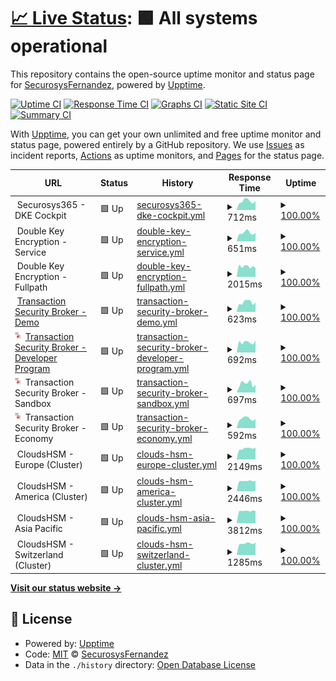 # [📈 Live Status](https://SecurosysFernandez.github.io/clouds-uptime): <!--live status--> **🟩 All systems operational**

This repository contains the open-source uptime monitor and status page for [SecurosysFernandez](https://SecurosysFernandez.github.io/clouds-uptime), powered by [Upptime](https://github.com/upptime/upptime).

[![Uptime CI](https://github.com/SecurosysFernandez/clouds-uptime/workflows/Uptime%20CI/badge.svg)](https://github.com/SecurosysFernandez/clouds-uptime/actions?query=workflow%3A%22Uptime+CI%22)
[![Response Time CI](https://github.com/SecurosysFernandez/clouds-uptime/workflows/Response%20Time%20CI/badge.svg)](https://github.com/SecurosysFernandez/clouds-uptime/actions?query=workflow%3A%22Response+Time+CI%22)
[![Graphs CI](https://github.com/SecurosysFernandez/clouds-uptime/workflows/Graphs%20CI/badge.svg)](https://github.com/SecurosysFernandez/clouds-uptime/actions?query=workflow%3A%22Graphs+CI%22)
[![Static Site CI](https://github.com/SecurosysFernandez/clouds-uptime/workflows/Static%20Site%20CI/badge.svg)](https://github.com/SecurosysFernandez/clouds-uptime/actions?query=workflow%3A%22Static+Site+CI%22)
[![Summary CI](https://github.com/SecurosysFernandez/clouds-uptime/workflows/Summary%20CI/badge.svg)](https://github.com/SecurosysFernandez/clouds-uptime/actions?query=workflow%3A%22Summary+CI%22)

With [Upptime](https://upptime.js.org), you can get your own unlimited and free uptime monitor and status page, powered entirely by a GitHub repository. We use [Issues](https://github.com/SecurosysFernandez/clouds-uptime/issues) as incident reports, [Actions](https://github.com/SecurosysFernandez/clouds-uptime/actions) as uptime monitors, and [Pages](https://SecurosysFernandez.github.io/clouds-uptime) for the status page.

<!--start: status pages-->
<!-- This summary is generated by Upptime (https://github.com/upptime/upptime) -->
<!-- Do not edit this manually, your changes will be overwritten -->
<!-- prettier-ignore -->
| URL | Status | History | Response Time | Uptime |
| --- | ------ | ------- | ------------- | ------ |
| <img alt="" src="https://icons.duckduckgo.com/ip3/null.ico" height="13"> Securosys365 - DKE Cockpit | 🟩 Up | [securosys365-dke-cockpit.yml](https://github.com/SecurosysFernandez/clouds-uptime/commits/HEAD/history/securosys365-dke-cockpit.yml) | <details><summary><img alt="Response time graph" src="./graphs/securosys365-dke-cockpit/response-time-week.png" height="20"> 712ms</summary><br><a href="https://uptime.cloudshsm.com/history/securosys365-dke-cockpit"><img alt="Response time 705" src="https://img.shields.io/endpoint?url=https%3A%2F%2Fraw.githubusercontent.com%2FSecurosysFernandez%2Fclouds-uptime%2FHEAD%2Fapi%2Fsecurosys365-dke-cockpit%2Fresponse-time.json"></a><br><a href="https://uptime.cloudshsm.com/history/securosys365-dke-cockpit"><img alt="24-hour response time 655" src="https://img.shields.io/endpoint?url=https%3A%2F%2Fraw.githubusercontent.com%2FSecurosysFernandez%2Fclouds-uptime%2FHEAD%2Fapi%2Fsecurosys365-dke-cockpit%2Fresponse-time-day.json"></a><br><a href="https://uptime.cloudshsm.com/history/securosys365-dke-cockpit"><img alt="7-day response time 712" src="https://img.shields.io/endpoint?url=https%3A%2F%2Fraw.githubusercontent.com%2FSecurosysFernandez%2Fclouds-uptime%2FHEAD%2Fapi%2Fsecurosys365-dke-cockpit%2Fresponse-time-week.json"></a><br><a href="https://uptime.cloudshsm.com/history/securosys365-dke-cockpit"><img alt="30-day response time 697" src="https://img.shields.io/endpoint?url=https%3A%2F%2Fraw.githubusercontent.com%2FSecurosysFernandez%2Fclouds-uptime%2FHEAD%2Fapi%2Fsecurosys365-dke-cockpit%2Fresponse-time-month.json"></a><br><a href="https://uptime.cloudshsm.com/history/securosys365-dke-cockpit"><img alt="1-year response time 705" src="https://img.shields.io/endpoint?url=https%3A%2F%2Fraw.githubusercontent.com%2FSecurosysFernandez%2Fclouds-uptime%2FHEAD%2Fapi%2Fsecurosys365-dke-cockpit%2Fresponse-time-year.json"></a></details> | <details><summary><a href="https://uptime.cloudshsm.com/history/securosys365-dke-cockpit">100.00%</a></summary><a href="https://uptime.cloudshsm.com/history/securosys365-dke-cockpit"><img alt="All-time uptime 100.00%" src="https://img.shields.io/endpoint?url=https%3A%2F%2Fraw.githubusercontent.com%2FSecurosysFernandez%2Fclouds-uptime%2FHEAD%2Fapi%2Fsecurosys365-dke-cockpit%2Fuptime.json"></a><br><a href="https://uptime.cloudshsm.com/history/securosys365-dke-cockpit"><img alt="24-hour uptime 100.00%" src="https://img.shields.io/endpoint?url=https%3A%2F%2Fraw.githubusercontent.com%2FSecurosysFernandez%2Fclouds-uptime%2FHEAD%2Fapi%2Fsecurosys365-dke-cockpit%2Fuptime-day.json"></a><br><a href="https://uptime.cloudshsm.com/history/securosys365-dke-cockpit"><img alt="7-day uptime 100.00%" src="https://img.shields.io/endpoint?url=https%3A%2F%2Fraw.githubusercontent.com%2FSecurosysFernandez%2Fclouds-uptime%2FHEAD%2Fapi%2Fsecurosys365-dke-cockpit%2Fuptime-week.json"></a><br><a href="https://uptime.cloudshsm.com/history/securosys365-dke-cockpit"><img alt="30-day uptime 100.00%" src="https://img.shields.io/endpoint?url=https%3A%2F%2Fraw.githubusercontent.com%2FSecurosysFernandez%2Fclouds-uptime%2FHEAD%2Fapi%2Fsecurosys365-dke-cockpit%2Fuptime-month.json"></a><br><a href="https://uptime.cloudshsm.com/history/securosys365-dke-cockpit"><img alt="1-year uptime 100.00%" src="https://img.shields.io/endpoint?url=https%3A%2F%2Fraw.githubusercontent.com%2FSecurosysFernandez%2Fclouds-uptime%2FHEAD%2Fapi%2Fsecurosys365-dke-cockpit%2Fuptime-year.json"></a></details>
| <img alt="" src="https://icons.duckduckgo.com/ip3/null.ico" height="13"> Double Key Encryption - Service | 🟩 Up | [double-key-encryption-service.yml](https://github.com/SecurosysFernandez/clouds-uptime/commits/HEAD/history/double-key-encryption-service.yml) | <details><summary><img alt="Response time graph" src="./graphs/double-key-encryption-service/response-time-week.png" height="20"> 651ms</summary><br><a href="https://uptime.cloudshsm.com/history/double-key-encryption-service"><img alt="Response time 602" src="https://img.shields.io/endpoint?url=https%3A%2F%2Fraw.githubusercontent.com%2FSecurosysFernandez%2Fclouds-uptime%2FHEAD%2Fapi%2Fdouble-key-encryption-service%2Fresponse-time.json"></a><br><a href="https://uptime.cloudshsm.com/history/double-key-encryption-service"><img alt="24-hour response time 456" src="https://img.shields.io/endpoint?url=https%3A%2F%2Fraw.githubusercontent.com%2FSecurosysFernandez%2Fclouds-uptime%2FHEAD%2Fapi%2Fdouble-key-encryption-service%2Fresponse-time-day.json"></a><br><a href="https://uptime.cloudshsm.com/history/double-key-encryption-service"><img alt="7-day response time 651" src="https://img.shields.io/endpoint?url=https%3A%2F%2Fraw.githubusercontent.com%2FSecurosysFernandez%2Fclouds-uptime%2FHEAD%2Fapi%2Fdouble-key-encryption-service%2Fresponse-time-week.json"></a><br><a href="https://uptime.cloudshsm.com/history/double-key-encryption-service"><img alt="30-day response time 644" src="https://img.shields.io/endpoint?url=https%3A%2F%2Fraw.githubusercontent.com%2FSecurosysFernandez%2Fclouds-uptime%2FHEAD%2Fapi%2Fdouble-key-encryption-service%2Fresponse-time-month.json"></a><br><a href="https://uptime.cloudshsm.com/history/double-key-encryption-service"><img alt="1-year response time 602" src="https://img.shields.io/endpoint?url=https%3A%2F%2Fraw.githubusercontent.com%2FSecurosysFernandez%2Fclouds-uptime%2FHEAD%2Fapi%2Fdouble-key-encryption-service%2Fresponse-time-year.json"></a></details> | <details><summary><a href="https://uptime.cloudshsm.com/history/double-key-encryption-service">100.00%</a></summary><a href="https://uptime.cloudshsm.com/history/double-key-encryption-service"><img alt="All-time uptime 100.00%" src="https://img.shields.io/endpoint?url=https%3A%2F%2Fraw.githubusercontent.com%2FSecurosysFernandez%2Fclouds-uptime%2FHEAD%2Fapi%2Fdouble-key-encryption-service%2Fuptime.json"></a><br><a href="https://uptime.cloudshsm.com/history/double-key-encryption-service"><img alt="24-hour uptime 100.00%" src="https://img.shields.io/endpoint?url=https%3A%2F%2Fraw.githubusercontent.com%2FSecurosysFernandez%2Fclouds-uptime%2FHEAD%2Fapi%2Fdouble-key-encryption-service%2Fuptime-day.json"></a><br><a href="https://uptime.cloudshsm.com/history/double-key-encryption-service"><img alt="7-day uptime 100.00%" src="https://img.shields.io/endpoint?url=https%3A%2F%2Fraw.githubusercontent.com%2FSecurosysFernandez%2Fclouds-uptime%2FHEAD%2Fapi%2Fdouble-key-encryption-service%2Fuptime-week.json"></a><br><a href="https://uptime.cloudshsm.com/history/double-key-encryption-service"><img alt="30-day uptime 100.00%" src="https://img.shields.io/endpoint?url=https%3A%2F%2Fraw.githubusercontent.com%2FSecurosysFernandez%2Fclouds-uptime%2FHEAD%2Fapi%2Fdouble-key-encryption-service%2Fuptime-month.json"></a><br><a href="https://uptime.cloudshsm.com/history/double-key-encryption-service"><img alt="1-year uptime 100.00%" src="https://img.shields.io/endpoint?url=https%3A%2F%2Fraw.githubusercontent.com%2FSecurosysFernandez%2Fclouds-uptime%2FHEAD%2Fapi%2Fdouble-key-encryption-service%2Fuptime-year.json"></a></details>
| <img alt="" src="https://icons.duckduckgo.com/ip3/null.ico" height="13"> Double Key Encryption - Fullpath | 🟩 Up | [double-key-encryption-fullpath.yml](https://github.com/SecurosysFernandez/clouds-uptime/commits/HEAD/history/double-key-encryption-fullpath.yml) | <details><summary><img alt="Response time graph" src="./graphs/double-key-encryption-fullpath/response-time-week.png" height="20"> 2015ms</summary><br><a href="https://uptime.cloudshsm.com/history/double-key-encryption-fullpath"><img alt="Response time 1424" src="https://img.shields.io/endpoint?url=https%3A%2F%2Fraw.githubusercontent.com%2FSecurosysFernandez%2Fclouds-uptime%2FHEAD%2Fapi%2Fdouble-key-encryption-fullpath%2Fresponse-time.json"></a><br><a href="https://uptime.cloudshsm.com/history/double-key-encryption-fullpath"><img alt="24-hour response time 2302" src="https://img.shields.io/endpoint?url=https%3A%2F%2Fraw.githubusercontent.com%2FSecurosysFernandez%2Fclouds-uptime%2FHEAD%2Fapi%2Fdouble-key-encryption-fullpath%2Fresponse-time-day.json"></a><br><a href="https://uptime.cloudshsm.com/history/double-key-encryption-fullpath"><img alt="7-day response time 2015" src="https://img.shields.io/endpoint?url=https%3A%2F%2Fraw.githubusercontent.com%2FSecurosysFernandez%2Fclouds-uptime%2FHEAD%2Fapi%2Fdouble-key-encryption-fullpath%2Fresponse-time-week.json"></a><br><a href="https://uptime.cloudshsm.com/history/double-key-encryption-fullpath"><img alt="30-day response time 1868" src="https://img.shields.io/endpoint?url=https%3A%2F%2Fraw.githubusercontent.com%2FSecurosysFernandez%2Fclouds-uptime%2FHEAD%2Fapi%2Fdouble-key-encryption-fullpath%2Fresponse-time-month.json"></a><br><a href="https://uptime.cloudshsm.com/history/double-key-encryption-fullpath"><img alt="1-year response time 1424" src="https://img.shields.io/endpoint?url=https%3A%2F%2Fraw.githubusercontent.com%2FSecurosysFernandez%2Fclouds-uptime%2FHEAD%2Fapi%2Fdouble-key-encryption-fullpath%2Fresponse-time-year.json"></a></details> | <details><summary><a href="https://uptime.cloudshsm.com/history/double-key-encryption-fullpath">100.00%</a></summary><a href="https://uptime.cloudshsm.com/history/double-key-encryption-fullpath"><img alt="All-time uptime 99.95%" src="https://img.shields.io/endpoint?url=https%3A%2F%2Fraw.githubusercontent.com%2FSecurosysFernandez%2Fclouds-uptime%2FHEAD%2Fapi%2Fdouble-key-encryption-fullpath%2Fuptime.json"></a><br><a href="https://uptime.cloudshsm.com/history/double-key-encryption-fullpath"><img alt="24-hour uptime 100.00%" src="https://img.shields.io/endpoint?url=https%3A%2F%2Fraw.githubusercontent.com%2FSecurosysFernandez%2Fclouds-uptime%2FHEAD%2Fapi%2Fdouble-key-encryption-fullpath%2Fuptime-day.json"></a><br><a href="https://uptime.cloudshsm.com/history/double-key-encryption-fullpath"><img alt="7-day uptime 100.00%" src="https://img.shields.io/endpoint?url=https%3A%2F%2Fraw.githubusercontent.com%2FSecurosysFernandez%2Fclouds-uptime%2FHEAD%2Fapi%2Fdouble-key-encryption-fullpath%2Fuptime-week.json"></a><br><a href="https://uptime.cloudshsm.com/history/double-key-encryption-fullpath"><img alt="30-day uptime 100.00%" src="https://img.shields.io/endpoint?url=https%3A%2F%2Fraw.githubusercontent.com%2FSecurosysFernandez%2Fclouds-uptime%2FHEAD%2Fapi%2Fdouble-key-encryption-fullpath%2Fuptime-month.json"></a><br><a href="https://uptime.cloudshsm.com/history/double-key-encryption-fullpath"><img alt="1-year uptime 99.95%" src="https://img.shields.io/endpoint?url=https%3A%2F%2Fraw.githubusercontent.com%2FSecurosysFernandez%2Fclouds-uptime%2FHEAD%2Fapi%2Fdouble-key-encryption-fullpath%2Fuptime-year.json"></a></details>
| <img alt="" src="https://icons.duckduckgo.com/ip3/tsb-demo.cloudshsm.com.ico" height="13"> [Transaction Security Broker - Demo](https://tsb-demo.cloudshsm.com/v1/licenseInfo) | 🟩 Up | [transaction-security-broker-demo.yml](https://github.com/SecurosysFernandez/clouds-uptime/commits/HEAD/history/transaction-security-broker-demo.yml) | <details><summary><img alt="Response time graph" src="./graphs/transaction-security-broker-demo/response-time-week.png" height="20"> 623ms</summary><br><a href="https://uptime.cloudshsm.com/history/transaction-security-broker-demo"><img alt="Response time 762" src="https://img.shields.io/endpoint?url=https%3A%2F%2Fraw.githubusercontent.com%2FSecurosysFernandez%2Fclouds-uptime%2FHEAD%2Fapi%2Ftransaction-security-broker-demo%2Fresponse-time.json"></a><br><a href="https://uptime.cloudshsm.com/history/transaction-security-broker-demo"><img alt="24-hour response time 643" src="https://img.shields.io/endpoint?url=https%3A%2F%2Fraw.githubusercontent.com%2FSecurosysFernandez%2Fclouds-uptime%2FHEAD%2Fapi%2Ftransaction-security-broker-demo%2Fresponse-time-day.json"></a><br><a href="https://uptime.cloudshsm.com/history/transaction-security-broker-demo"><img alt="7-day response time 623" src="https://img.shields.io/endpoint?url=https%3A%2F%2Fraw.githubusercontent.com%2FSecurosysFernandez%2Fclouds-uptime%2FHEAD%2Fapi%2Ftransaction-security-broker-demo%2Fresponse-time-week.json"></a><br><a href="https://uptime.cloudshsm.com/history/transaction-security-broker-demo"><img alt="30-day response time 636" src="https://img.shields.io/endpoint?url=https%3A%2F%2Fraw.githubusercontent.com%2FSecurosysFernandez%2Fclouds-uptime%2FHEAD%2Fapi%2Ftransaction-security-broker-demo%2Fresponse-time-month.json"></a><br><a href="https://uptime.cloudshsm.com/history/transaction-security-broker-demo"><img alt="1-year response time 762" src="https://img.shields.io/endpoint?url=https%3A%2F%2Fraw.githubusercontent.com%2FSecurosysFernandez%2Fclouds-uptime%2FHEAD%2Fapi%2Ftransaction-security-broker-demo%2Fresponse-time-year.json"></a></details> | <details><summary><a href="https://uptime.cloudshsm.com/history/transaction-security-broker-demo">100.00%</a></summary><a href="https://uptime.cloudshsm.com/history/transaction-security-broker-demo"><img alt="All-time uptime 99.97%" src="https://img.shields.io/endpoint?url=https%3A%2F%2Fraw.githubusercontent.com%2FSecurosysFernandez%2Fclouds-uptime%2FHEAD%2Fapi%2Ftransaction-security-broker-demo%2Fuptime.json"></a><br><a href="https://uptime.cloudshsm.com/history/transaction-security-broker-demo"><img alt="24-hour uptime 100.00%" src="https://img.shields.io/endpoint?url=https%3A%2F%2Fraw.githubusercontent.com%2FSecurosysFernandez%2Fclouds-uptime%2FHEAD%2Fapi%2Ftransaction-security-broker-demo%2Fuptime-day.json"></a><br><a href="https://uptime.cloudshsm.com/history/transaction-security-broker-demo"><img alt="7-day uptime 100.00%" src="https://img.shields.io/endpoint?url=https%3A%2F%2Fraw.githubusercontent.com%2FSecurosysFernandez%2Fclouds-uptime%2FHEAD%2Fapi%2Ftransaction-security-broker-demo%2Fuptime-week.json"></a><br><a href="https://uptime.cloudshsm.com/history/transaction-security-broker-demo"><img alt="30-day uptime 100.00%" src="https://img.shields.io/endpoint?url=https%3A%2F%2Fraw.githubusercontent.com%2FSecurosysFernandez%2Fclouds-uptime%2FHEAD%2Fapi%2Ftransaction-security-broker-demo%2Fuptime-month.json"></a><br><a href="https://uptime.cloudshsm.com/history/transaction-security-broker-demo"><img alt="1-year uptime 99.97%" src="https://img.shields.io/endpoint?url=https%3A%2F%2Fraw.githubusercontent.com%2FSecurosysFernandez%2Fclouds-uptime%2FHEAD%2Fapi%2Ftransaction-security-broker-demo%2Fuptime-year.json"></a></details>
| <img alt="" src="https://github.com/SecurosysFernandez/clouds-uptime/blob/master/assets/Transaction_Security_Broker.png" height="13"> [Transaction Security Broker - Developer Program](https://primusdev.cloudshsm.com/v1/licenseInfo) | 🟩 Up | [transaction-security-broker-developer-program.yml](https://github.com/SecurosysFernandez/clouds-uptime/commits/HEAD/history/transaction-security-broker-developer-program.yml) | <details><summary><img alt="Response time graph" src="./graphs/transaction-security-broker-developer-program/response-time-week.png" height="20"> 692ms</summary><br><a href="https://uptime.cloudshsm.com/history/transaction-security-broker-developer-program"><img alt="Response time 872" src="https://img.shields.io/endpoint?url=https%3A%2F%2Fraw.githubusercontent.com%2FSecurosysFernandez%2Fclouds-uptime%2FHEAD%2Fapi%2Ftransaction-security-broker-developer-program%2Fresponse-time.json"></a><br><a href="https://uptime.cloudshsm.com/history/transaction-security-broker-developer-program"><img alt="24-hour response time 566" src="https://img.shields.io/endpoint?url=https%3A%2F%2Fraw.githubusercontent.com%2FSecurosysFernandez%2Fclouds-uptime%2FHEAD%2Fapi%2Ftransaction-security-broker-developer-program%2Fresponse-time-day.json"></a><br><a href="https://uptime.cloudshsm.com/history/transaction-security-broker-developer-program"><img alt="7-day response time 692" src="https://img.shields.io/endpoint?url=https%3A%2F%2Fraw.githubusercontent.com%2FSecurosysFernandez%2Fclouds-uptime%2FHEAD%2Fapi%2Ftransaction-security-broker-developer-program%2Fresponse-time-week.json"></a><br><a href="https://uptime.cloudshsm.com/history/transaction-security-broker-developer-program"><img alt="30-day response time 706" src="https://img.shields.io/endpoint?url=https%3A%2F%2Fraw.githubusercontent.com%2FSecurosysFernandez%2Fclouds-uptime%2FHEAD%2Fapi%2Ftransaction-security-broker-developer-program%2Fresponse-time-month.json"></a><br><a href="https://uptime.cloudshsm.com/history/transaction-security-broker-developer-program"><img alt="1-year response time 872" src="https://img.shields.io/endpoint?url=https%3A%2F%2Fraw.githubusercontent.com%2FSecurosysFernandez%2Fclouds-uptime%2FHEAD%2Fapi%2Ftransaction-security-broker-developer-program%2Fresponse-time-year.json"></a></details> | <details><summary><a href="https://uptime.cloudshsm.com/history/transaction-security-broker-developer-program">100.00%</a></summary><a href="https://uptime.cloudshsm.com/history/transaction-security-broker-developer-program"><img alt="All-time uptime 99.98%" src="https://img.shields.io/endpoint?url=https%3A%2F%2Fraw.githubusercontent.com%2FSecurosysFernandez%2Fclouds-uptime%2FHEAD%2Fapi%2Ftransaction-security-broker-developer-program%2Fuptime.json"></a><br><a href="https://uptime.cloudshsm.com/history/transaction-security-broker-developer-program"><img alt="24-hour uptime 100.00%" src="https://img.shields.io/endpoint?url=https%3A%2F%2Fraw.githubusercontent.com%2FSecurosysFernandez%2Fclouds-uptime%2FHEAD%2Fapi%2Ftransaction-security-broker-developer-program%2Fuptime-day.json"></a><br><a href="https://uptime.cloudshsm.com/history/transaction-security-broker-developer-program"><img alt="7-day uptime 100.00%" src="https://img.shields.io/endpoint?url=https%3A%2F%2Fraw.githubusercontent.com%2FSecurosysFernandez%2Fclouds-uptime%2FHEAD%2Fapi%2Ftransaction-security-broker-developer-program%2Fuptime-week.json"></a><br><a href="https://uptime.cloudshsm.com/history/transaction-security-broker-developer-program"><img alt="30-day uptime 100.00%" src="https://img.shields.io/endpoint?url=https%3A%2F%2Fraw.githubusercontent.com%2FSecurosysFernandez%2Fclouds-uptime%2FHEAD%2Fapi%2Ftransaction-security-broker-developer-program%2Fuptime-month.json"></a><br><a href="https://uptime.cloudshsm.com/history/transaction-security-broker-developer-program"><img alt="1-year uptime 99.98%" src="https://img.shields.io/endpoint?url=https%3A%2F%2Fraw.githubusercontent.com%2FSecurosysFernandez%2Fclouds-uptime%2FHEAD%2Fapi%2Ftransaction-security-broker-developer-program%2Fuptime-year.json"></a></details>
| <img alt="" src="https://github.com/SecurosysFernandez/clouds-uptime/blob/master/assets/Transaction_Security_Broker.png" height="13"> Transaction Security Broker - Sandbox | 🟩 Up | [transaction-security-broker-sandbox.yml](https://github.com/SecurosysFernandez/clouds-uptime/commits/HEAD/history/transaction-security-broker-sandbox.yml) | <details><summary><img alt="Response time graph" src="./graphs/transaction-security-broker-sandbox/response-time-week.png" height="20"> 697ms</summary><br><a href="https://uptime.cloudshsm.com/history/transaction-security-broker-sandbox"><img alt="Response time 696" src="https://img.shields.io/endpoint?url=https%3A%2F%2Fraw.githubusercontent.com%2FSecurosysFernandez%2Fclouds-uptime%2FHEAD%2Fapi%2Ftransaction-security-broker-sandbox%2Fresponse-time.json"></a><br><a href="https://uptime.cloudshsm.com/history/transaction-security-broker-sandbox"><img alt="24-hour response time 512" src="https://img.shields.io/endpoint?url=https%3A%2F%2Fraw.githubusercontent.com%2FSecurosysFernandez%2Fclouds-uptime%2FHEAD%2Fapi%2Ftransaction-security-broker-sandbox%2Fresponse-time-day.json"></a><br><a href="https://uptime.cloudshsm.com/history/transaction-security-broker-sandbox"><img alt="7-day response time 697" src="https://img.shields.io/endpoint?url=https%3A%2F%2Fraw.githubusercontent.com%2FSecurosysFernandez%2Fclouds-uptime%2FHEAD%2Fapi%2Ftransaction-security-broker-sandbox%2Fresponse-time-week.json"></a><br><a href="https://uptime.cloudshsm.com/history/transaction-security-broker-sandbox"><img alt="30-day response time 638" src="https://img.shields.io/endpoint?url=https%3A%2F%2Fraw.githubusercontent.com%2FSecurosysFernandez%2Fclouds-uptime%2FHEAD%2Fapi%2Ftransaction-security-broker-sandbox%2Fresponse-time-month.json"></a><br><a href="https://uptime.cloudshsm.com/history/transaction-security-broker-sandbox"><img alt="1-year response time 696" src="https://img.shields.io/endpoint?url=https%3A%2F%2Fraw.githubusercontent.com%2FSecurosysFernandez%2Fclouds-uptime%2FHEAD%2Fapi%2Ftransaction-security-broker-sandbox%2Fresponse-time-year.json"></a></details> | <details><summary><a href="https://uptime.cloudshsm.com/history/transaction-security-broker-sandbox">100.00%</a></summary><a href="https://uptime.cloudshsm.com/history/transaction-security-broker-sandbox"><img alt="All-time uptime 99.72%" src="https://img.shields.io/endpoint?url=https%3A%2F%2Fraw.githubusercontent.com%2FSecurosysFernandez%2Fclouds-uptime%2FHEAD%2Fapi%2Ftransaction-security-broker-sandbox%2Fuptime.json"></a><br><a href="https://uptime.cloudshsm.com/history/transaction-security-broker-sandbox"><img alt="24-hour uptime 100.00%" src="https://img.shields.io/endpoint?url=https%3A%2F%2Fraw.githubusercontent.com%2FSecurosysFernandez%2Fclouds-uptime%2FHEAD%2Fapi%2Ftransaction-security-broker-sandbox%2Fuptime-day.json"></a><br><a href="https://uptime.cloudshsm.com/history/transaction-security-broker-sandbox"><img alt="7-day uptime 100.00%" src="https://img.shields.io/endpoint?url=https%3A%2F%2Fraw.githubusercontent.com%2FSecurosysFernandez%2Fclouds-uptime%2FHEAD%2Fapi%2Ftransaction-security-broker-sandbox%2Fuptime-week.json"></a><br><a href="https://uptime.cloudshsm.com/history/transaction-security-broker-sandbox"><img alt="30-day uptime 100.00%" src="https://img.shields.io/endpoint?url=https%3A%2F%2Fraw.githubusercontent.com%2FSecurosysFernandez%2Fclouds-uptime%2FHEAD%2Fapi%2Ftransaction-security-broker-sandbox%2Fuptime-month.json"></a><br><a href="https://uptime.cloudshsm.com/history/transaction-security-broker-sandbox"><img alt="1-year uptime 99.72%" src="https://img.shields.io/endpoint?url=https%3A%2F%2Fraw.githubusercontent.com%2FSecurosysFernandez%2Fclouds-uptime%2FHEAD%2Fapi%2Ftransaction-security-broker-sandbox%2Fuptime-year.json"></a></details>
| <img alt="" src="https://github.com/SecurosysFernandez/clouds-uptime/blob/master/assets/Transaction_Security_Broker.png" height="13"> Transaction Security Broker - Economy | 🟩 Up | [transaction-security-broker-economy.yml](https://github.com/SecurosysFernandez/clouds-uptime/commits/HEAD/history/transaction-security-broker-economy.yml) | <details><summary><img alt="Response time graph" src="./graphs/transaction-security-broker-economy/response-time-week.png" height="20"> 592ms</summary><br><a href="https://uptime.cloudshsm.com/history/transaction-security-broker-economy"><img alt="Response time 576" src="https://img.shields.io/endpoint?url=https%3A%2F%2Fraw.githubusercontent.com%2FSecurosysFernandez%2Fclouds-uptime%2FHEAD%2Fapi%2Ftransaction-security-broker-economy%2Fresponse-time.json"></a><br><a href="https://uptime.cloudshsm.com/history/transaction-security-broker-economy"><img alt="24-hour response time 472" src="https://img.shields.io/endpoint?url=https%3A%2F%2Fraw.githubusercontent.com%2FSecurosysFernandez%2Fclouds-uptime%2FHEAD%2Fapi%2Ftransaction-security-broker-economy%2Fresponse-time-day.json"></a><br><a href="https://uptime.cloudshsm.com/history/transaction-security-broker-economy"><img alt="7-day response time 592" src="https://img.shields.io/endpoint?url=https%3A%2F%2Fraw.githubusercontent.com%2FSecurosysFernandez%2Fclouds-uptime%2FHEAD%2Fapi%2Ftransaction-security-broker-economy%2Fresponse-time-week.json"></a><br><a href="https://uptime.cloudshsm.com/history/transaction-security-broker-economy"><img alt="30-day response time 586" src="https://img.shields.io/endpoint?url=https%3A%2F%2Fraw.githubusercontent.com%2FSecurosysFernandez%2Fclouds-uptime%2FHEAD%2Fapi%2Ftransaction-security-broker-economy%2Fresponse-time-month.json"></a><br><a href="https://uptime.cloudshsm.com/history/transaction-security-broker-economy"><img alt="1-year response time 576" src="https://img.shields.io/endpoint?url=https%3A%2F%2Fraw.githubusercontent.com%2FSecurosysFernandez%2Fclouds-uptime%2FHEAD%2Fapi%2Ftransaction-security-broker-economy%2Fresponse-time-year.json"></a></details> | <details><summary><a href="https://uptime.cloudshsm.com/history/transaction-security-broker-economy">100.00%</a></summary><a href="https://uptime.cloudshsm.com/history/transaction-security-broker-economy"><img alt="All-time uptime 100.00%" src="https://img.shields.io/endpoint?url=https%3A%2F%2Fraw.githubusercontent.com%2FSecurosysFernandez%2Fclouds-uptime%2FHEAD%2Fapi%2Ftransaction-security-broker-economy%2Fuptime.json"></a><br><a href="https://uptime.cloudshsm.com/history/transaction-security-broker-economy"><img alt="24-hour uptime 100.00%" src="https://img.shields.io/endpoint?url=https%3A%2F%2Fraw.githubusercontent.com%2FSecurosysFernandez%2Fclouds-uptime%2FHEAD%2Fapi%2Ftransaction-security-broker-economy%2Fuptime-day.json"></a><br><a href="https://uptime.cloudshsm.com/history/transaction-security-broker-economy"><img alt="7-day uptime 100.00%" src="https://img.shields.io/endpoint?url=https%3A%2F%2Fraw.githubusercontent.com%2FSecurosysFernandez%2Fclouds-uptime%2FHEAD%2Fapi%2Ftransaction-security-broker-economy%2Fuptime-week.json"></a><br><a href="https://uptime.cloudshsm.com/history/transaction-security-broker-economy"><img alt="30-day uptime 100.00%" src="https://img.shields.io/endpoint?url=https%3A%2F%2Fraw.githubusercontent.com%2FSecurosysFernandez%2Fclouds-uptime%2FHEAD%2Fapi%2Ftransaction-security-broker-economy%2Fuptime-month.json"></a><br><a href="https://uptime.cloudshsm.com/history/transaction-security-broker-economy"><img alt="1-year uptime 100.00%" src="https://img.shields.io/endpoint?url=https%3A%2F%2Fraw.githubusercontent.com%2FSecurosysFernandez%2Fclouds-uptime%2FHEAD%2Fapi%2Ftransaction-security-broker-economy%2Fuptime-year.json"></a></details>
| <img alt="" src="https://icons.duckduckgo.com/ip3/null.ico" height="13"> CloudsHSM - Europe (Cluster) | 🟩 Up | [clouds-hsm-europe-cluster.yml](https://github.com/SecurosysFernandez/clouds-uptime/commits/HEAD/history/clouds-hsm-europe-cluster.yml) | <details><summary><img alt="Response time graph" src="./graphs/clouds-hsm-europe-cluster/response-time-week.png" height="20"> 2149ms</summary><br><a href="https://uptime.cloudshsm.com/history/clouds-hsm-europe-cluster"><img alt="Response time 2210" src="https://img.shields.io/endpoint?url=https%3A%2F%2Fraw.githubusercontent.com%2FSecurosysFernandez%2Fclouds-uptime%2FHEAD%2Fapi%2Fclouds-hsm-europe-cluster%2Fresponse-time.json"></a><br><a href="https://uptime.cloudshsm.com/history/clouds-hsm-europe-cluster"><img alt="24-hour response time 1872" src="https://img.shields.io/endpoint?url=https%3A%2F%2Fraw.githubusercontent.com%2FSecurosysFernandez%2Fclouds-uptime%2FHEAD%2Fapi%2Fclouds-hsm-europe-cluster%2Fresponse-time-day.json"></a><br><a href="https://uptime.cloudshsm.com/history/clouds-hsm-europe-cluster"><img alt="7-day response time 2149" src="https://img.shields.io/endpoint?url=https%3A%2F%2Fraw.githubusercontent.com%2FSecurosysFernandez%2Fclouds-uptime%2FHEAD%2Fapi%2Fclouds-hsm-europe-cluster%2Fresponse-time-week.json"></a><br><a href="https://uptime.cloudshsm.com/history/clouds-hsm-europe-cluster"><img alt="30-day response time 2108" src="https://img.shields.io/endpoint?url=https%3A%2F%2Fraw.githubusercontent.com%2FSecurosysFernandez%2Fclouds-uptime%2FHEAD%2Fapi%2Fclouds-hsm-europe-cluster%2Fresponse-time-month.json"></a><br><a href="https://uptime.cloudshsm.com/history/clouds-hsm-europe-cluster"><img alt="1-year response time 2210" src="https://img.shields.io/endpoint?url=https%3A%2F%2Fraw.githubusercontent.com%2FSecurosysFernandez%2Fclouds-uptime%2FHEAD%2Fapi%2Fclouds-hsm-europe-cluster%2Fresponse-time-year.json"></a></details> | <details><summary><a href="https://uptime.cloudshsm.com/history/clouds-hsm-europe-cluster">100.00%</a></summary><a href="https://uptime.cloudshsm.com/history/clouds-hsm-europe-cluster"><img alt="All-time uptime 100.00%" src="https://img.shields.io/endpoint?url=https%3A%2F%2Fraw.githubusercontent.com%2FSecurosysFernandez%2Fclouds-uptime%2FHEAD%2Fapi%2Fclouds-hsm-europe-cluster%2Fuptime.json"></a><br><a href="https://uptime.cloudshsm.com/history/clouds-hsm-europe-cluster"><img alt="24-hour uptime 100.00%" src="https://img.shields.io/endpoint?url=https%3A%2F%2Fraw.githubusercontent.com%2FSecurosysFernandez%2Fclouds-uptime%2FHEAD%2Fapi%2Fclouds-hsm-europe-cluster%2Fuptime-day.json"></a><br><a href="https://uptime.cloudshsm.com/history/clouds-hsm-europe-cluster"><img alt="7-day uptime 100.00%" src="https://img.shields.io/endpoint?url=https%3A%2F%2Fraw.githubusercontent.com%2FSecurosysFernandez%2Fclouds-uptime%2FHEAD%2Fapi%2Fclouds-hsm-europe-cluster%2Fuptime-week.json"></a><br><a href="https://uptime.cloudshsm.com/history/clouds-hsm-europe-cluster"><img alt="30-day uptime 100.00%" src="https://img.shields.io/endpoint?url=https%3A%2F%2Fraw.githubusercontent.com%2FSecurosysFernandez%2Fclouds-uptime%2FHEAD%2Fapi%2Fclouds-hsm-europe-cluster%2Fuptime-month.json"></a><br><a href="https://uptime.cloudshsm.com/history/clouds-hsm-europe-cluster"><img alt="1-year uptime 100.00%" src="https://img.shields.io/endpoint?url=https%3A%2F%2Fraw.githubusercontent.com%2FSecurosysFernandez%2Fclouds-uptime%2FHEAD%2Fapi%2Fclouds-hsm-europe-cluster%2Fuptime-year.json"></a></details>
| <img alt="" src="https://icons.duckduckgo.com/ip3/null.ico" height="13"> CloudsHSM - America (Cluster) | 🟩 Up | [clouds-hsm-america-cluster.yml](https://github.com/SecurosysFernandez/clouds-uptime/commits/HEAD/history/clouds-hsm-america-cluster.yml) | <details><summary><img alt="Response time graph" src="./graphs/clouds-hsm-america-cluster/response-time-week.png" height="20"> 2446ms</summary><br><a href="https://uptime.cloudshsm.com/history/clouds-hsm-america-cluster"><img alt="Response time 2336" src="https://img.shields.io/endpoint?url=https%3A%2F%2Fraw.githubusercontent.com%2FSecurosysFernandez%2Fclouds-uptime%2FHEAD%2Fapi%2Fclouds-hsm-america-cluster%2Fresponse-time.json"></a><br><a href="https://uptime.cloudshsm.com/history/clouds-hsm-america-cluster"><img alt="24-hour response time 2497" src="https://img.shields.io/endpoint?url=https%3A%2F%2Fraw.githubusercontent.com%2FSecurosysFernandez%2Fclouds-uptime%2FHEAD%2Fapi%2Fclouds-hsm-america-cluster%2Fresponse-time-day.json"></a><br><a href="https://uptime.cloudshsm.com/history/clouds-hsm-america-cluster"><img alt="7-day response time 2446" src="https://img.shields.io/endpoint?url=https%3A%2F%2Fraw.githubusercontent.com%2FSecurosysFernandez%2Fclouds-uptime%2FHEAD%2Fapi%2Fclouds-hsm-america-cluster%2Fresponse-time-week.json"></a><br><a href="https://uptime.cloudshsm.com/history/clouds-hsm-america-cluster"><img alt="30-day response time 2441" src="https://img.shields.io/endpoint?url=https%3A%2F%2Fraw.githubusercontent.com%2FSecurosysFernandez%2Fclouds-uptime%2FHEAD%2Fapi%2Fclouds-hsm-america-cluster%2Fresponse-time-month.json"></a><br><a href="https://uptime.cloudshsm.com/history/clouds-hsm-america-cluster"><img alt="1-year response time 2336" src="https://img.shields.io/endpoint?url=https%3A%2F%2Fraw.githubusercontent.com%2FSecurosysFernandez%2Fclouds-uptime%2FHEAD%2Fapi%2Fclouds-hsm-america-cluster%2Fresponse-time-year.json"></a></details> | <details><summary><a href="https://uptime.cloudshsm.com/history/clouds-hsm-america-cluster">100.00%</a></summary><a href="https://uptime.cloudshsm.com/history/clouds-hsm-america-cluster"><img alt="All-time uptime 99.99%" src="https://img.shields.io/endpoint?url=https%3A%2F%2Fraw.githubusercontent.com%2FSecurosysFernandez%2Fclouds-uptime%2FHEAD%2Fapi%2Fclouds-hsm-america-cluster%2Fuptime.json"></a><br><a href="https://uptime.cloudshsm.com/history/clouds-hsm-america-cluster"><img alt="24-hour uptime 100.00%" src="https://img.shields.io/endpoint?url=https%3A%2F%2Fraw.githubusercontent.com%2FSecurosysFernandez%2Fclouds-uptime%2FHEAD%2Fapi%2Fclouds-hsm-america-cluster%2Fuptime-day.json"></a><br><a href="https://uptime.cloudshsm.com/history/clouds-hsm-america-cluster"><img alt="7-day uptime 100.00%" src="https://img.shields.io/endpoint?url=https%3A%2F%2Fraw.githubusercontent.com%2FSecurosysFernandez%2Fclouds-uptime%2FHEAD%2Fapi%2Fclouds-hsm-america-cluster%2Fuptime-week.json"></a><br><a href="https://uptime.cloudshsm.com/history/clouds-hsm-america-cluster"><img alt="30-day uptime 100.00%" src="https://img.shields.io/endpoint?url=https%3A%2F%2Fraw.githubusercontent.com%2FSecurosysFernandez%2Fclouds-uptime%2FHEAD%2Fapi%2Fclouds-hsm-america-cluster%2Fuptime-month.json"></a><br><a href="https://uptime.cloudshsm.com/history/clouds-hsm-america-cluster"><img alt="1-year uptime 99.99%" src="https://img.shields.io/endpoint?url=https%3A%2F%2Fraw.githubusercontent.com%2FSecurosysFernandez%2Fclouds-uptime%2FHEAD%2Fapi%2Fclouds-hsm-america-cluster%2Fuptime-year.json"></a></details>
| <img alt="" src="https://icons.duckduckgo.com/ip3/null.ico" height="13"> CloudsHSM - Asia Pacific | 🟩 Up | [clouds-hsm-asia-pacific.yml](https://github.com/SecurosysFernandez/clouds-uptime/commits/HEAD/history/clouds-hsm-asia-pacific.yml) | <details><summary><img alt="Response time graph" src="./graphs/clouds-hsm-asia-pacific/response-time-week.png" height="20"> 3812ms</summary><br><a href="https://uptime.cloudshsm.com/history/clouds-hsm-asia-pacific"><img alt="Response time 3726" src="https://img.shields.io/endpoint?url=https%3A%2F%2Fraw.githubusercontent.com%2FSecurosysFernandez%2Fclouds-uptime%2FHEAD%2Fapi%2Fclouds-hsm-asia-pacific%2Fresponse-time.json"></a><br><a href="https://uptime.cloudshsm.com/history/clouds-hsm-asia-pacific"><img alt="24-hour response time 3554" src="https://img.shields.io/endpoint?url=https%3A%2F%2Fraw.githubusercontent.com%2FSecurosysFernandez%2Fclouds-uptime%2FHEAD%2Fapi%2Fclouds-hsm-asia-pacific%2Fresponse-time-day.json"></a><br><a href="https://uptime.cloudshsm.com/history/clouds-hsm-asia-pacific"><img alt="7-day response time 3812" src="https://img.shields.io/endpoint?url=https%3A%2F%2Fraw.githubusercontent.com%2FSecurosysFernandez%2Fclouds-uptime%2FHEAD%2Fapi%2Fclouds-hsm-asia-pacific%2Fresponse-time-week.json"></a><br><a href="https://uptime.cloudshsm.com/history/clouds-hsm-asia-pacific"><img alt="30-day response time 3844" src="https://img.shields.io/endpoint?url=https%3A%2F%2Fraw.githubusercontent.com%2FSecurosysFernandez%2Fclouds-uptime%2FHEAD%2Fapi%2Fclouds-hsm-asia-pacific%2Fresponse-time-month.json"></a><br><a href="https://uptime.cloudshsm.com/history/clouds-hsm-asia-pacific"><img alt="1-year response time 3726" src="https://img.shields.io/endpoint?url=https%3A%2F%2Fraw.githubusercontent.com%2FSecurosysFernandez%2Fclouds-uptime%2FHEAD%2Fapi%2Fclouds-hsm-asia-pacific%2Fresponse-time-year.json"></a></details> | <details><summary><a href="https://uptime.cloudshsm.com/history/clouds-hsm-asia-pacific">100.00%</a></summary><a href="https://uptime.cloudshsm.com/history/clouds-hsm-asia-pacific"><img alt="All-time uptime 100.00%" src="https://img.shields.io/endpoint?url=https%3A%2F%2Fraw.githubusercontent.com%2FSecurosysFernandez%2Fclouds-uptime%2FHEAD%2Fapi%2Fclouds-hsm-asia-pacific%2Fuptime.json"></a><br><a href="https://uptime.cloudshsm.com/history/clouds-hsm-asia-pacific"><img alt="24-hour uptime 100.00%" src="https://img.shields.io/endpoint?url=https%3A%2F%2Fraw.githubusercontent.com%2FSecurosysFernandez%2Fclouds-uptime%2FHEAD%2Fapi%2Fclouds-hsm-asia-pacific%2Fuptime-day.json"></a><br><a href="https://uptime.cloudshsm.com/history/clouds-hsm-asia-pacific"><img alt="7-day uptime 100.00%" src="https://img.shields.io/endpoint?url=https%3A%2F%2Fraw.githubusercontent.com%2FSecurosysFernandez%2Fclouds-uptime%2FHEAD%2Fapi%2Fclouds-hsm-asia-pacific%2Fuptime-week.json"></a><br><a href="https://uptime.cloudshsm.com/history/clouds-hsm-asia-pacific"><img alt="30-day uptime 100.00%" src="https://img.shields.io/endpoint?url=https%3A%2F%2Fraw.githubusercontent.com%2FSecurosysFernandez%2Fclouds-uptime%2FHEAD%2Fapi%2Fclouds-hsm-asia-pacific%2Fuptime-month.json"></a><br><a href="https://uptime.cloudshsm.com/history/clouds-hsm-asia-pacific"><img alt="1-year uptime 100.00%" src="https://img.shields.io/endpoint?url=https%3A%2F%2Fraw.githubusercontent.com%2FSecurosysFernandez%2Fclouds-uptime%2FHEAD%2Fapi%2Fclouds-hsm-asia-pacific%2Fuptime-year.json"></a></details>
| <img alt="" src="https://icons.duckduckgo.com/ip3/null.ico" height="13"> CloudsHSM - Switzerland (Cluster) | 🟩 Up | [clouds-hsm-switzerland-cluster.yml](https://github.com/SecurosysFernandez/clouds-uptime/commits/HEAD/history/clouds-hsm-switzerland-cluster.yml) | <details><summary><img alt="Response time graph" src="./graphs/clouds-hsm-switzerland-cluster/response-time-week.png" height="20"> 1285ms</summary><br><a href="https://uptime.cloudshsm.com/history/clouds-hsm-switzerland-cluster"><img alt="Response time 1293" src="https://img.shields.io/endpoint?url=https%3A%2F%2Fraw.githubusercontent.com%2FSecurosysFernandez%2Fclouds-uptime%2FHEAD%2Fapi%2Fclouds-hsm-switzerland-cluster%2Fresponse-time.json"></a><br><a href="https://uptime.cloudshsm.com/history/clouds-hsm-switzerland-cluster"><img alt="24-hour response time 1205" src="https://img.shields.io/endpoint?url=https%3A%2F%2Fraw.githubusercontent.com%2FSecurosysFernandez%2Fclouds-uptime%2FHEAD%2Fapi%2Fclouds-hsm-switzerland-cluster%2Fresponse-time-day.json"></a><br><a href="https://uptime.cloudshsm.com/history/clouds-hsm-switzerland-cluster"><img alt="7-day response time 1285" src="https://img.shields.io/endpoint?url=https%3A%2F%2Fraw.githubusercontent.com%2FSecurosysFernandez%2Fclouds-uptime%2FHEAD%2Fapi%2Fclouds-hsm-switzerland-cluster%2Fresponse-time-week.json"></a><br><a href="https://uptime.cloudshsm.com/history/clouds-hsm-switzerland-cluster"><img alt="30-day response time 1281" src="https://img.shields.io/endpoint?url=https%3A%2F%2Fraw.githubusercontent.com%2FSecurosysFernandez%2Fclouds-uptime%2FHEAD%2Fapi%2Fclouds-hsm-switzerland-cluster%2Fresponse-time-month.json"></a><br><a href="https://uptime.cloudshsm.com/history/clouds-hsm-switzerland-cluster"><img alt="1-year response time 1293" src="https://img.shields.io/endpoint?url=https%3A%2F%2Fraw.githubusercontent.com%2FSecurosysFernandez%2Fclouds-uptime%2FHEAD%2Fapi%2Fclouds-hsm-switzerland-cluster%2Fresponse-time-year.json"></a></details> | <details><summary><a href="https://uptime.cloudshsm.com/history/clouds-hsm-switzerland-cluster">100.00%</a></summary><a href="https://uptime.cloudshsm.com/history/clouds-hsm-switzerland-cluster"><img alt="All-time uptime 99.96%" src="https://img.shields.io/endpoint?url=https%3A%2F%2Fraw.githubusercontent.com%2FSecurosysFernandez%2Fclouds-uptime%2FHEAD%2Fapi%2Fclouds-hsm-switzerland-cluster%2Fuptime.json"></a><br><a href="https://uptime.cloudshsm.com/history/clouds-hsm-switzerland-cluster"><img alt="24-hour uptime 100.00%" src="https://img.shields.io/endpoint?url=https%3A%2F%2Fraw.githubusercontent.com%2FSecurosysFernandez%2Fclouds-uptime%2FHEAD%2Fapi%2Fclouds-hsm-switzerland-cluster%2Fuptime-day.json"></a><br><a href="https://uptime.cloudshsm.com/history/clouds-hsm-switzerland-cluster"><img alt="7-day uptime 100.00%" src="https://img.shields.io/endpoint?url=https%3A%2F%2Fraw.githubusercontent.com%2FSecurosysFernandez%2Fclouds-uptime%2FHEAD%2Fapi%2Fclouds-hsm-switzerland-cluster%2Fuptime-week.json"></a><br><a href="https://uptime.cloudshsm.com/history/clouds-hsm-switzerland-cluster"><img alt="30-day uptime 100.00%" src="https://img.shields.io/endpoint?url=https%3A%2F%2Fraw.githubusercontent.com%2FSecurosysFernandez%2Fclouds-uptime%2FHEAD%2Fapi%2Fclouds-hsm-switzerland-cluster%2Fuptime-month.json"></a><br><a href="https://uptime.cloudshsm.com/history/clouds-hsm-switzerland-cluster"><img alt="1-year uptime 99.96%" src="https://img.shields.io/endpoint?url=https%3A%2F%2Fraw.githubusercontent.com%2FSecurosysFernandez%2Fclouds-uptime%2FHEAD%2Fapi%2Fclouds-hsm-switzerland-cluster%2Fuptime-year.json"></a></details>

<!--end: status pages-->

[**Visit our status website →**](https://SecurosysFernandez.github.io/clouds-uptime)

## 📄 License

- Powered by: [Upptime](https://github.com/upptime/upptime)
- Code: [MIT](./LICENSE) © [SecurosysFernandez](https://SecurosysFernandez.github.io/clouds-uptime)
- Data in the `./history` directory: [Open Database License](https://opendatacommons.org/licenses/odbl/1-0/)
